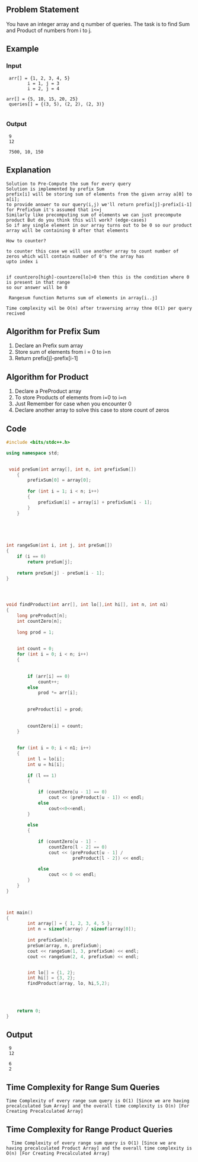 ## Problem Statement 
You have an integer array and q number of queries. The task is to find Sum and Product of numbers from i to j.


## Example
### Input
```
 arr[] = {1, 2, 3, 4, 5}
        i = 1, j = 3
        i = 2, j = 4
        
arr[] = {5, 10, 15, 20, 25}   
 queries[] = {(3, 5), (2, 2), (2, 3)}
  
```
### Output
```
 9
 12

 7500, 10, 150
```

## Explanation 
```
Solution to Pre-Compute the sum for every query 
Solution is implemented by prefix Sum
prefix[i] will be storing sum of elements from the given array a[0] to a[i];
to provide answer to our query(i,j) we'll return prefix[j]-prefix[i-1]
for PrefixSum it's assumed that i<=j 
Similarly like precomputing sum of elements we can just precompute product But do you think this will work? (edge-cases)
So if any single element in our array turns out to be 0 so our product array will be containing 0 after that elements

How to counter?

to counter this case we will use another array to count number of zeros which will contain number of 0's the array has 
upto index i


if countzero[high]-countzero[lo]>0 then this is the condition where 0 is present in that range 
so our answer will be 0 

 Rangesum function Returns sum of elements in array[i..j]

Time complexity wil be O(n) after traversing array thne O(1) per query recived 
```

## Algorithm for Prefix Sum
1. Declare an Prefix sum array 
2. Store sum of elements from i = 0 to i=n
3. Return prefix[j]-prefix[i-1] 

## Algorithm for Product
1. Declare a PreProduct array
2. To store Products of elements from i=0 to i=n
3. Just Remember for case when you encounter 0
4. Declare another array to solve this case to store count of zeros
 

## Code
```C++
#include <bits/stdc++.h>

using namespace std;

 
 void preSum(int array[], int n, int prefixSum[])
    {
        prefixSum[0] = array[0];
        
        for (int i = 1; i < n; i++)
        {
            prefixSum[i] = array[i] + prefixSum[i - 1];
        }
    }
 



 
int rangeSum(int i, int j, int preSum[])
{
    if (i == 0)
        return preSum[j];
 
    return preSum[j] - preSum[i - 1];
}




void findProduct(int arr[], int lo[],int hi[], int n, int n1)
{
    long preProduct[n];
    int countZero[n];
 
    long prod = 1;  
 
 
    int count = 0;
    for (int i = 0; i < n; i++)
    {
 
 
        if (arr[i] == 0)
            count++;
        else
            prod *= arr[i];
 
         
        preProduct[i] = prod;
 
 
        countZero[i] = count;
    }
 
 
    for (int i = 0; i < n1; i++)
    {
        int l = lo[i];
        int u = hi[i];
 
        if (l == 1)
        {
 
            if (countZero[u - 1] == 0)
                cout << (preProduct[u - 1]) << endl;
            else
                cout<<0<<endl;
        }
 
        else  
        {
             
            if (countZero[u - 1] -
                countZero[l - 2] == 0)
                cout << (preProduct[u - 1] /
                         preProduct[l - 2]) << endl;
 
            else  
                cout << 0 << endl;
        }
    }
}
 


int main()
{
        int array[] = { 1, 2, 3, 4, 5 };
        int n = sizeof(array) / sizeof(array[0]);
     
        int prefixSum[n];
        preSum(array, n, prefixSum);
        cout << rangeSum(1, 3, prefixSum) << endl;       
        cout << rangeSum(2, 4, prefixSum) << endl;       


        int lo[] = {1, 2};               
        int hi[] = {3, 2};               
        findProduct(array, lo, hi,5,2);     
         

     
 
    return 0;
}
```

## Output 
```
 9
 12
 
 6
 2
```
## Time Complexity for Range Sum Queries
```
Time Complexity of every range sum query is O(1) [Since we are having precalculated Sum Array] and the overall time complexity is O(n) [For Creating Precalculated Array]
```
## Time Complexity for Range Product Queries
```
  Time Complexity of every range sum query is O(1) [Since we are having precalculated Product Array] and the overall time complexity is O(n) [For Creating Precalculated Array]
```

 
